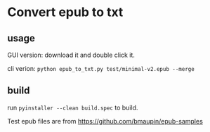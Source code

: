 # Convert epub to txt

## usage

GUI version: download it and double click it.

cli verion: `python epub_to_txt.py test/minimal-v2.epub --merge`

## build

run `pyinstaller --clean build.spec` to build.

Test epub files are from <https://github.com/bmaupin/epub-samples>
